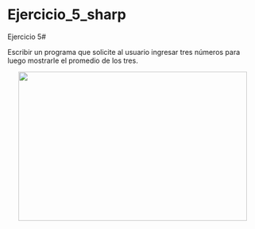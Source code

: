 # Ejercicio_5_sharp
Ejercicio 5#

Escribir un programa que solicite al usuario ingresar tres números para luego
mostrarle el promedio de los tres.

<p align="center">
  <img width="460" height="300" src="https://user-images.githubusercontent.com/65538839/139059899-0296736c-05bf-40d8-a70e-9eab552723f1.png">
</p>
